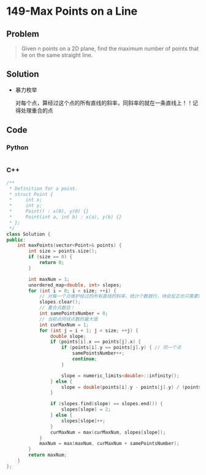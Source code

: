 # 149-Max Points on a Line

## Problem

> Given n points on a 2D plane, find the maximum number of points that lie on the same straight line.

## Solution

- 暴力枚举

    对每个点，算经过这个点的所有直线的斜率，同斜率的就在一条直线上！！记得处理重合的点

## Code

### Python

```python

```

### C++

```cpp
/**
 * Definition for a point.
 * struct Point {
 *     int x;
 *     int y;
 *     Point() : x(0), y(0) {}
 *     Point(int a, int b) : x(a), y(b) {}
 * };
 */
class Solution {
public:
    int maxPoints(vector<Point>& points) {
        int size = points.size();
        if (size == 0) {
            return 0;
        }

        int maxNum = 1;
        unordered_map<double, int> slopes;
        for (int i = 0; i < size; ++i) {
            // 对每一个点维护经过的所有直线的斜率，统计个数就行，待会反正也只需要知道最大值
            slopes.clear();
            // 重合点数目！
            int samePointsNumber = 0;
            // 当前点同线点数的最大值
            int curMaxNum = 1;
            for (int j = i + 1; j < size; ++j) {
                double slope;
                if (points[i].x == points[j].x) {
                    if (points[i].y == points[j].y) { // 同一个点
                        samePointsNumber++;
                        continue;
                    }

                    slope = numeric_limits<double>::infinity();
                } else {
                    slope = double(points[i].y - points[j].y) / (points[i].x - points[j].x);
                }

                if (slopes.find(slope) == slopes.end()) {
                    slopes[slope] = 2;
                } else {
                    slopes[slope]++;
                }
                curMaxNum = max(curMaxNum, slopes[slope]);
            }
            maxNum = max(maxNum, curMaxNum + samePointsNumber);
        }
        return maxNum;
    }
};
```
